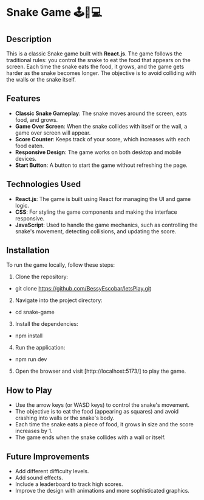 # Snake Game 🕹️🐍💻

## Description

This is a classic Snake game built with **React.js**. The game follows the traditional rules: you control the snake to eat the food that appears on the screen. Each time the snake eats the food, it grows, and the game gets harder as the snake becomes longer. The objective is to avoid colliding with the walls or the snake itself.

## Features

- **Classic Snake Gameplay**: The snake moves around the screen, eats food, and grows.
- **Game Over Screen**: When the snake collides with itself or the wall, a game over screen will appear.
- **Score Counter**: Keeps track of your score, which increases with each food eaten.
- **Responsive Design**: The game works on both desktop and mobile devices.
- **Start Button**: A button to start the game without refreshing the page.

## Technologies Used

- **React.js**: The game is built using React for managing the UI and game logic.
- **CSS**: For styling the game components and making the interface responsive.
- **JavaScript**: Used to handle the game mechanics, such as controlling the snake's movement, detecting collisions, and updating the score.

## Installation

To run the game locally, follow these steps:

1. Clone the repository:
  - git clone https://github.com/BessyEscobar/letsPlay.git
2. Navigate into the project directory:
  - cd snake-game
3. Install the dependencies:
  - npm install
4. Run the application:
  - npm run dev
5. Open the browser and visit [http://localhost:5173/] to play the game.

## How to Play
- Use the arrow keys (or WASD keys) to control the snake's movement.
- The objective is to eat the food (appearing as squares) and avoid crashing into walls or the snake's body.
- Each time the snake eats a piece of food, it grows in size and the score increases by 1.
- The game ends when the snake collides with a wall or itself.
## Future Improvements
- Add different difficulty levels.
- Add sound effects.
- Include a leaderboard to track high scores.
- Improve the design with animations and more sophisticated graphics.
